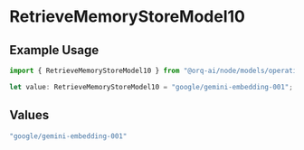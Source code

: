 # RetrieveMemoryStoreModel10

## Example Usage

```typescript
import { RetrieveMemoryStoreModel10 } from "@orq-ai/node/models/operations";

let value: RetrieveMemoryStoreModel10 = "google/gemini-embedding-001";
```

## Values

```typescript
"google/gemini-embedding-001"
```